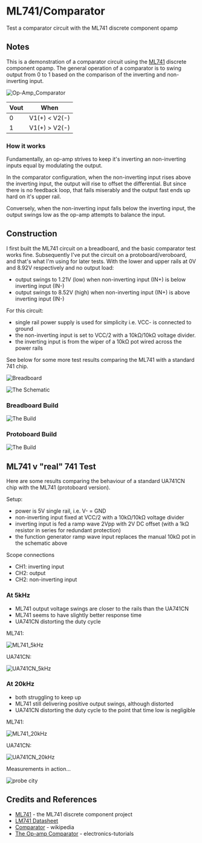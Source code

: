 # ML741/Comparator

Test a comparator circuit with the ML741 discrete component opamp

## Notes

This is a demonstration of a comparator circuit using the [ML741](../) discrete component opamp.
The general operation of a comparator is to swing output from 0 to 1 based on the comparison of the inverting and non-inverting input.

![Op-Amp_Comparator](https://upload.wikimedia.org/wikipedia/commons/0/0d/Op-Amp_Comparator.svg)

| Vout | When          |
|------|---------------|
| 0    | V1(+) < V2(-) |
| 1    | V1(+) > V2(-) |

### How it works

Fundamentally, an op-amp strives to keep it's inverting an non-inverting inputs equal by modulating the output.

In the comparator configuration, when the non-inverting input rises above the inverting input,
the output will rise to offset the differential.
But since there is no feedback loop, that fails miserably and the output fast ends up hard on it's upper rail.

Conversely, when the non-inverting input falls below the inverting input, the output swings low as the op-amp
attempts to balance the input.

## Construction

I first built the ML741 circuit on a breadboard, and the basic comparator test works fine.
Subsequently I've put the circuit on a protoboard/veroboard, and that's what I'm using for later tests.
With the lower and upper rails at 0V and 8.92V respectively and no output load:
* output swings to 1.21V (low) when non-inverting input (IN+) is below inverting input (IN-)
* output swings to 8.52V (high) when non-inverting input (IN+) is above inverting input (IN-)

For this circuit:
* single rail power supply is used for simplicity i.e. VCC- is connected to ground
* the non-inverting input is set to VCC/2 with a 10kΩ/10kΩ voltage divider.
* the inverting input is from the wiper of a 10kΩ pot wired across the power rails

See below for some more test results comparing the ML741 with a standard 741 chip.

![Breadboard](./assets/Comparator_bb.jpg?raw=true)

![The Schematic](./assets/Comparator_schematic.jpg?raw=true)

### Breadboard Build

![The Build](./assets/Comparator_bb_build.jpg?raw=true)

### Protoboard Build

![The Build](./assets/Comparator_build.jpg?raw=true)

## ML741 v "real" 741 Test

Here are some results comparing the behaviour of a standard UA741CN chip with the ML741 (protoboard version).

Setup:
* power is 5V single rail, i.e. V- = GND
* non-inverting input fixed at VCC/2 with a 10kΩ/10kΩ voltage divider
* inverting input is fed a ramp wave 2Vpp with 2V DC offset (with a 1kΩ resistor in series for redundant protection)
* the function generator ramp wave input replaces the manual 10kΩ pot in the schematic above

Scope connections
* CH1: inverting input
* CH2: output
* CH2: non-inverting input

### At 5kHz

* ML741 output voltage swings are closer to the rails than the UA741CN
* ML741 seems to have slightly better response time
* UA741CN distorting the duty cycle

ML741:

![ML741_5kHz](./assets/ML741_5kHz.gif?raw=true)

UA741CN:

![UA741CN_5kHz](./assets/UA741CN_5kHz.gif?raw=true)

### At 20kHz

* both struggling to keep up
* ML741 still delivering positive output swings, although distorted
* UA741CN distorting the duty cycle to the point that time low is negligible

ML741:

![ML741_20kHz](./assets/ML741_20kHz.gif?raw=true)

UA741CN:

![UA741CN_20kHz](./assets/UA741CN_20kHz.gif?raw=true)

Measurements in action...

![probe city](./assets/Comparator_probe_city.jpg?raw=true)

## Credits and References
* [ML741](../) - the ML741 discrete component project
* [LM741 Datasheet](http://www.futurlec.com/Linear/LM741CN.shtml)
* [Comparator](https://en.wikipedia.org/wiki/Comparator) - wikipedia
* [The Op-amp Comparator](http://www.electronics-tutorials.ws/opamp/op-amp-comparator.html) - electronics-tutorials

